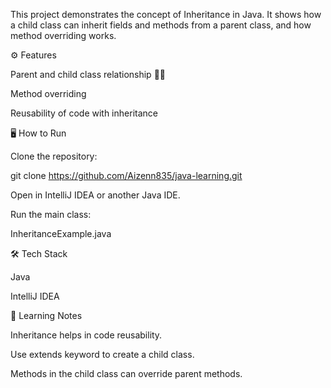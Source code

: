 This project demonstrates the concept of Inheritance in Java.
It shows how a child class can inherit fields and methods from a parent class, and how method overriding works.

⚙️ Features

Parent and child class relationship 👨‍👦

Method overriding

Reusability of code with inheritance

🖥️ How to Run

Clone the repository:

git clone https://github.com/Aizenn835/java-learning.git


Open in IntelliJ IDEA or another Java IDE.

Run the main class:

InheritanceExample.java

🛠️ Tech Stack

Java

IntelliJ IDEA

🚀 Learning Notes

Inheritance helps in code reusability.

Use extends keyword to create a child class.

Methods in the child class can override parent methods.
